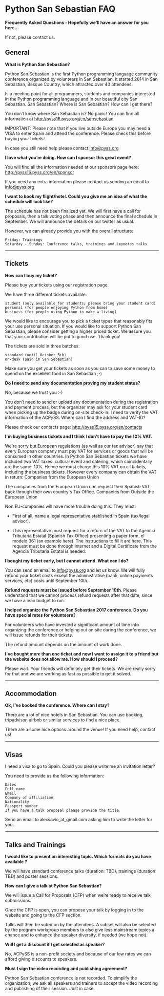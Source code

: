 Python San Sebastian FAQ
===

**Frequently Asked Questions - Hopefully we'll have an answer for you here...**

If not, please contact us.

General
-------

**What is Python San Sebastian?**

Python San Sebastian is the first Python programming language community conference organized by volunteers in San Sebastian. It started 2014 in San Sebastian, Basque Country, which attracted over 40 attendees.

Is a meeting point for all programmers, students and companies interested in the Python programming language and in our beautiful city San Sebastian.
San Sebastian? Where is San Sebastian? How can I get there?

You don’t know where San Sebastian is? No panic! You can find all information at http://pyss16.pyss.org/en/sansebastian

IMPORTANT: Please note that if you live outside Europe you may need a VISA to enter Spain and attend the conference. Please check this before buying your tickets!

In case you still need help please contact info@pyss.org

**I love what you’re doing. How can I sponsor this great event?**

You will find all the information needed at our sponsors page here: http://pyss16.pyss.org/en/sponsor

If you need any extra information please contact us sending an email to info@pyss.org

**I want to book my flight/hotel. Could you give me an idea of what the schedule will look like?**

The schedule has not been finalized yet. We will first have a call for proposals, then a talk voting phase and then announce the final schedule in September. We will announce the details on our twitter as usual.

However, we can already provide you with the overall structure:

    Friday: Trainings
    Saturday - Sunday: Conference talks, trainings and keynotes talks


----------

Tickets
-------

**How can I buy my ticket?**

Please buy your tickets using our registration page.

We have three different tickets available:

    student (only available for students; please bring your student card)
    personal (for people enjoying Python from home)
    business (for people using Python to make a living)

We would like to encourage you to pick a ticket types that reasonably fits your use personal situation. If you would like to support Python San Sebastian, please consider getting a higher priced ticket. We assure you that your contribution will be put to good use. Thank you!

The tickets are sold in three batches:

    standard (until October 5th)
    on-desk (paid in San Sebastian)

Make sure you get your tickets as soon as you can to save some money to spend on the excellent food in San Sebastian ;-)

**Do I need to send any documentation proving my student status?**

No, because we trust you :-)

You don’t need to send or upload any documentation during the registration and payment process, but the organizer may ask for your student card when picking up the badge during on-site check-in.
I need to verify the VAT information of the ACPySS. Where can I find the address and VAT-ID?

Please check our contacts page: http://pyss15.pyss.org/en/contacts

**I'm buying business tickets and I think I don't have to pay the 10% VAT.**

We're sorry but European regulations (as well as our tax advisor) say that every European company must pay VAT for services or goods that will be consumed in other countries. In Python San Sebastian tickets we have included two VAT taxes: cultural event and catering, which coincidentally are the same: 10%. Hence we must charge this 10% VAT on all tickets, including the business tickets. However every company can obtain the VAT in return:
Companies from the European Union

The companies from the European Union can request their Spanish VAT back through their own country's Tax Office.
Companies from Outside the European Union

Non EU-companies will have more trouble doing this. They must:

- First of all, name a legal representative stablished in Spain (tax/legal advisor).

- This representative must request for a return of the VAT to the Agencia Tributaria Estatal (Spanish Tax Office) presenting a paper form, el modelo 361 (an example here). The instructions to fill it are here. This request must be done through internet and a Digital Certificate from the Agencia Tributaria Estatal is needed.

**I bought my ticket early, but I cannot attend. What can I do?**

You can send an email to info@pyss.org and let us know. We will fully refund your ticket costs except the administrative (bank, online payments services, etc) costs until September 10th.

**Refund requests must be issued before September 10th**. Please understand that we cannot process refund requests after that date, since we have a lean budget to run.

**I helped organize the Python San Sebastian 2017 conference. Do you have special rates for volunteers?**

For volunteers who have invested a significant amount of time into organizing the conference or helping out on site during the conference, we will issue refunds for their tickets.

The refund amount depends on the amount of work done.

**I've bought more than one ticket and now I want to assign it to a friend but the website does not allow me. How should I proceed?**

Please wait. Your friends will definitely get their tickets. We are really sorry for that and we are working as fast as possible to get it solved.


----------


Accommodation
-------------

**Ok, I’ve booked the conference. Where can I stay?**

There are a lot of nice hotels in San Sebastian. You can use booking, tripadvisor, airbnb or similar services to find a nice place.

There are a some nice options around the venue! If you need help, contact us!


----------


Visas
-----

I need a visa to go to Spain. Could you please write me an invitation letter?

You need to provide us the following information:

    Dates
    Full name
    Email
    Company of affiliation
    Nationality
    Passport number
    If you have a talk proposal please provide the title.

Send an email to alexsavio_at_gmail.com asking him to write the letter for you.


----------


Talks and Trainings
-------------------

**I would like to present an interesting topic. Which formats do you have available ?**

We will have standard conference talks (duration: TBD), trainings (duration: TBD) and poster sessions.

**How can I give a talk at Python San Sebastian?**

We will issue a Call for Proposals (CFP) when we’re ready to receive talk submissions.

Once the CFP is open, you can propose your talk by logging in to the website and going to the CFP section.

Talks will then be voted on by the attendees. A subset will also be selected by the program workgroup members to also give less mainstream topics a chance and to enhance the speaker diversity, if needed (we hope not).

**Will I get a discount if I get selected as speaker?**

No, ACPySS is a non-profit society and because of our low rates we can afford giving discounts to speakers.

**Must I sign the video recording and publishing agreement?**

Python San Sebastian conference is not recorded. To simplify the organization, we ask all speakers and trainers to accept the video recording and publishing of their session. Just in case. 


